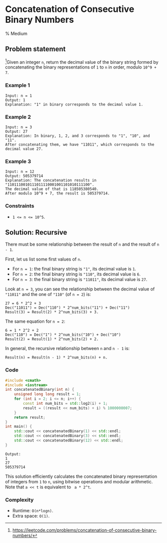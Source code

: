 # Concatenation of Consecutive Binary Numbers
% Medium
## Problem statement

[^url]Given an integer `n`, return the decimal value of the binary string formed by concatenating the binary representations of `1` to `n` in order, modulo `10^9 + 7`.

[^url]: https://leetcode.com/problems/concatenation-of-consecutive-binary-numbers/
### Example 1
```text
Input: n = 1
Output: 1
Explanation: "1" in binary corresponds to the decimal value 1. 
```

### Example 2
```text
Input: n = 3
Output: 27
Explanation: In binary, 1, 2, and 3 corresponds to "1", "10", and "11".
After concatenating them, we have "11011", which corresponds to the decimal value 27.
```

### Example 3
```text
Input: n = 12
Output: 505379714
Explanation: The concatenation results in "1101110010111011110001001101010111100".
The decimal value of that is 118505380540.
After modulo 10^9 + 7, the result is 505379714.
``` 

### Constraints

* `1 <= n <= 10^5`.

## Solution: Recursive

There must be some relationship between the result of `n` and the result of `n - 1`. 

First, let us list some first values of `n`.

* For `n = 1`: the final binary string is `"1"`, its decimal value is `1`.
* For `n = 2`: the final binary string is `"110"`, its decimal value is `6`.
* For `n = 3`: the final binary string is `"11011"`, its decimal value is `27`.

Look at `n = 3`, you can see the relationship between the decimal value of `"11011"` and the one of `"110"` (of `n = 2`) is:

```text
27 = 6 * 2^2 + 3
Dec("11011") = Dec("110") * 2^num_bits("11") + Dec("11")
Result(3) = Result(2) * 2^num_bits(3) + 3.
```

The same equation for `n = 2`:

```text
6 = 1 * 2^2 + 2
Dec("110") = Dec("1") * 2^num_bits("10") + Dec("10")
Result(2) = Result(1) * 2^num_bits(2) + 2.
```

In general, the recursive relationship between `n` and `n - 1` is:

```text
Result(n) = Result(n - 1) * 2^num_bits(n) + n.
```

### Code
```cpp
#include <cmath>
#include <iostream>
int concatenatedBinary(int n) {
    unsigned long long result = 1;
    for (int i = 2; i <= n; i++) {
        const int num_bits = std::log2(i) + 1;        
        result = ((result << num_bits) + i) % 1000000007;
    }
    return result;
}
int main() {
    std::cout << concatenatedBinary(1) << std::endl;
    std::cout << concatenatedBinary(3) << std::endl;
    std::cout << concatenatedBinary(12) << std::endl;
}
```
```text
Output:
1
27
505379714
```

This solution efficiently calculates the concatenated binary representation of integers from `1` to `n`, using bitwise operations and modular arithmetic. Note that `a << t` is equivalent to ` a * 2^t`.

### Complexity

* Runtime: `O(n*logn)`.
* Extra space: `O(1)`.




